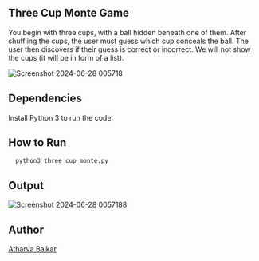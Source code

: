 ## Three Cup Monte Game

You begin with three cups, with a ball hidden beneath one of them. After shuffling the cups, the user must guess which cup conceals the ball. The user then discovers if their guess is correct or incorrect. We will not show the cups (it will be in form of a list).

<a align="center">![Screenshot 2024-06-28 005718](https://github.com/DarkGuardian641/Dot-Fit/assets/91188597/aa1800ac-846d-4a9c-8944-57e34ae373f1)</a>

## Dependencies

Install Python 3 to run the code.

## How to Run

```python3
  python3 three_cup_monte.py
```
## Output

![Screenshot 2024-06-28 0057188](https://github.com/DarkGuardian641/Python-Mini-Projects/assets/91188597/df297690-3824-40c5-a7c9-a7285165a000)

## Author
[Atharva Baikar](https://github.com/DarkGuardian641)
